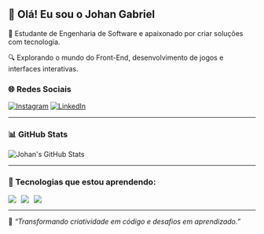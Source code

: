 ## 👋 Olá! Eu sou o Johan Gabriel

🎯 Estudante de Engenharia de Software e apaixonado por criar soluções com tecnologia.

🔍 Explorando o mundo do Front-End, desenvolvimento de jogos e interfaces interativas.

### 🌐 Redes Sociais

[![Instagram](https://img.shields.io/badge/-Instagram-E4405F?style=for-the-badge&logo=instagram&logoColor=white)](https://www.instagram.com/johan_gabriel81)
[![LinkedIn](https://img.shields.io/badge/-LinkedIn-0077B5?style=for-the-badge&logo=linkedin&logoColor=white)](https://www.linkedin.com/in/johan-gabriel-da-silva-dos-santos-59aa21241)

---

### 📊 GitHub Stats

![Johan's GitHub Stats](https://github-readme-stats.vercel.app/api?username=johan-gabriel81&show_icons=true&theme=dracula&count_private=true)

---

### 🚀 Tecnologias que estou aprendendo:

<div style="display: flex; gap: 10px;">
  <img src="https://img.shields.io/badge/HTML5-E34F26?style=for-the-badge&logo=html5&logoColor=white"/>
  <img src="https://img.shields.io/badge/CSS3-1572B6?style=for-the-badge&logo=css3&logoColor=white"/>
  <img src="https://img.shields.io/badge/JavaScript-F7DF1E?style=for-the-badge&logo=javascript&logoColor=black"/>
</div>

---

💬 _“Transformando criatividade em código e desafios em aprendizado.”_

